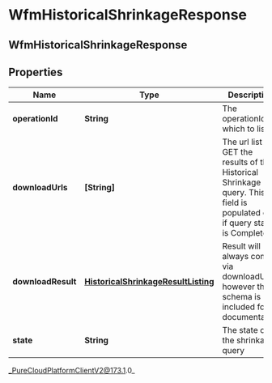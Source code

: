 # WfmHistoricalShrinkageResponse

## WfmHistoricalShrinkageResponse

## Properties

|Name | Type | Description | Notes|
|------------ | ------------- | ------------- | -------------|
| **operationId** | **String** | The operationId for which to listen | [optional] |
| **downloadUrls** | **[String]** | The url list to GET the results of the Historical Shrinkage query. This field is populated only if query state is Complete | [optional] |
| **downloadResult** | [**HistoricalShrinkageResultListing**](HistoricalShrinkageResultListing) | Result will always come via downloadUrls; however the schema is included for documentation | [optional] |
| **state** | **String** | The state of the shrinkage query | [optional] |



_PureCloudPlatformClientV2@173.1.0_

